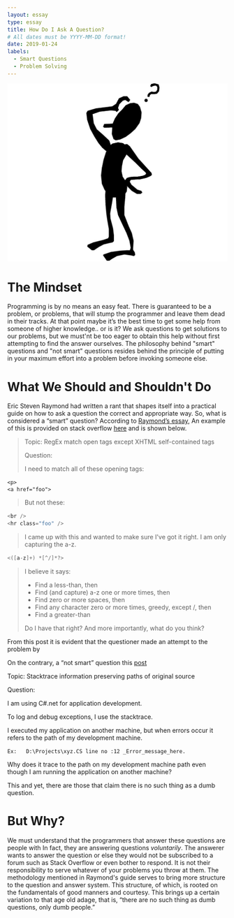 ```yaml
---
layout: essay
type: essay
title: How Do I Ask A Question?
# All dates must be YYYY-MM-DD format!
date: 2019-01-24
labels:
  - Smart Questions
  - Problem Solving
---
```


 <img class="ui small right floated spaced image" src="../images/confused-man.jpg">
 
# The Mindset
Programming is by no means an easy feat. There is guaranteed to be a problem, or problems, that will stump the programmer and leave them dead in their tracks. At that point maybe it’s the best time to get some help from someone of higher knowledge.. or is it? We ask questions to get solutions to our problems, but we must'nt be too eager to obtain this help without first attempting to find the answer ourselves. The philosophy behind "smart" questions and "not smart" questions resides behind the principle of putting in your maximum effort into a problem before invoking someone else.

# What We Should and Shouldn't Do
Eric Steven Raymond had written a rant that shapes itself into a practical guide on how to ask a question the correct and appropriate way. So, what is considered a “smart” question? According to [Raymond’s essay](http://www.catb.org/esr/faqs/smart-questions.html),  An example of this is provided on stack overflow [here](https://stackoverflow.com/questions/1732348/regex-match-open-tags-except-xhtml-self-contained-tags/1732454#1732454) and is shown below.

<blockquote>
  
Topic: RegEx match open tags except XHTML self-contained tags
  
Question: 

I need to match all of these opening tags:
</blockquote>

```
<p>
<a href="foo">
```

<blockquote>
But not these:
</blockquote>

```c
<br />
<hr class="foo" />
```

<blockquote>
I came up with this and wanted to make sure I've got it right. I am only capturing the a-z.
</blockquote>

```c
<([a-z]+) *[^/]*?>
```

<blockquote>
I believe it says:

- Find a less-than, then
- Find (and capture) a-z one or more times, then
- Find zero or more spaces, then
- Find any character zero or more times, greedy, except /, then
- Find a greater-than

Do I have that right? And more importantly, what do you think?

</blockquote>

From this post it is evident that the questioner made an attempt to the problem by 

On the contrary, a “not smart” question this [post](https://stackoverflow.com/questions/388470/stacktrace-information-preserving-paths-of-original-source?answertab=votes#tab-top)


 Topic: Stacktrace information preserving paths of original source

 Question:

 I am using C#.net for application development.

 To log and debug exceptions, I use the stacktrace.

 I executed my application on another machine, but when errors occur it refers to the path of my development machine.

 ```
 Ex:   D:\Projects\xyz.CS line no :12 _Error_message_here.
 ```

 Why does it trace to the path on my development machine path even though I am running the application on another machine?




This and yet, there are those that claim there is no such thing as a dumb question.

# But Why?
We must understand that the programmers that answer these questions are people with In fact, they are answering questions <i>voluntarily</i>. The answerer wants to answer the question or else they would not be subscribed to a forum such as Stack Overflow or even bother to respond. It is not their responsibility to serve whatever of your problems you throw at them. The methodology mentioned in Raymond's guide serves to bring more structure to the question and answer system. This structure, of which, is rooted on the fundamentals of good manners and courtesy. This brings up a certain variation to that age old adage, that is, “there are no such thing as dumb questions, only dumb people.”

